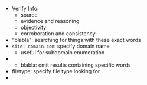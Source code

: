 - Verify Info:
	- source
	- evidence and reasoning
	- objectivity
	- corroboration and consistency
- "blabla": searching for things with these exact words
-  `site: domain.com`: specify domain name
	- useful for subdomain enumeration
- - blabla: omit results containing specific words
- filetype: specify file type looking for
- 